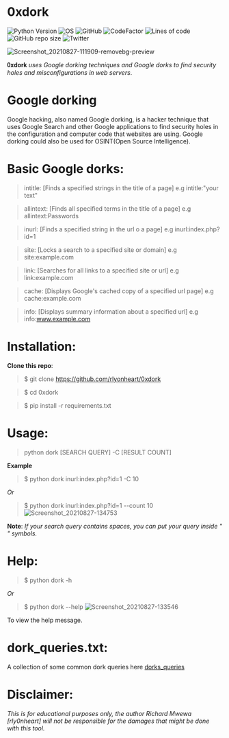 # 0xdork

![Python Version](https://img.shields.io/badge/python-3.x-blue?style=flat&logo=python)
![OS](https://img.shields.io/badge/OS-GNU%2FLinux-red?style=flat&logo=linux)
![GitHub](https://img.shields.io/github/license/rlyonheart/0xdork?ystyle=flat)
![CodeFactor](https://www.codefactor.io/repository/github/rlyonheart/0xdork/badge)
![Lines of code](https://img.shields.io/tokei/lines/github/rlyonheart/0xdork)
![GitHub repo size](https://img.shields.io/github/repo-size/rlyonheart/0xdork)
![Twitter](https://img.shields.io/twitter/follow/rly0nheart?&style=flat&logo=twitter)


![Screenshot_20210827-111909-removebg-preview](https://user-images.githubusercontent.com/74001397/131107876-db415339-0c1d-4876-8665-fe9b76c4518c.png)

 𝟎𝐱𝐝𝐨𝐫𝐤 *uses Google dorking techniques and Google dorks to find security holes and misconfigurations in web servers*.

 
 # Google dorking
 Google hacking, also named Google dorking, is a hacker technique that uses Google Search and other Google applications to find security holes in the configuration and computer code that websites are using. Google dorking could also be used for OSINT(Open Source Intelligence).
 
 # Basic Google dorks:
> intitle:    [Finds a specified strings in the title of a page]  e.g intitle:"your text"

> allintext:  [Finds all specified terms in the title of a page]  e.g allintext:Passwords

> inurl:      [Finds a specified string in the url o a page]      e.g inurl:index.php?id=1

> site:       [Locks a search to a specified site or domain]      e.g site:example.com

> link:       [Searches for all links to a specified site or url] e.g link:example.com

> cache:      [Displays Google's cached copy of a specified url page] e.g cache:example.com

> info:      [Displays summary information about a specified url]  e.g info:www.example.com

# Installation:
**Clone this repo**:
> $ git clone https://github.com/rlyonheart/0xdork

> $ cd 0xdork 

> $ pip install -r requirements.txt

# Usage:

> python dork [SEARCH QUERY] -C [RESULT COUNT]

**Example** 
> $ python dork inurl:index.php?id=1 -C 10

*Or*
> $ python dork inurl:index.php?id=1 --count 10
  ![Screenshot_20210827-134753](https://user-images.githubusercontent.com/74001397/131123053-4048e715-1e8c-40c7-a4ad-b1ca9c3ccb38.jpg)

**Note**: 
*If your search query contains spaces, you can put your query inside " " symbols.*
  
# Help:
> $ python dork -h

*Or*
> $ python dork --help
![Screenshot_20210827-133546](https://user-images.githubusercontent.com/74001397/131123277-8e7cb714-4be2-47d5-a926-1931941fd9d5.jpg)


To view the help message. 

# dork_queries.txt:
A collection of some common dork queries here [dorks_queries](https://github.com/rlyonheart/0xdork/blob/master/dork_queries.txt)



  
  # Disclaimer:
  *This is for educational purposes only, the author Richard Mwewa [rly0nheart] will not be responsible for the damages that might be done with this tool.*
  
  

 



